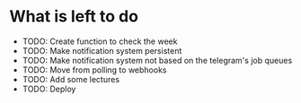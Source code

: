 # What is left to do
- TODO: Create function to check the week
- TODO: Make notification system persistent
- TODO: Make notification system not based on the telegram's job queues
- TODO: Move from polling to webhooks
- TODO: Add some lectures
- TODO: Deploy

